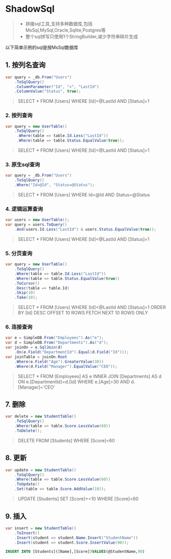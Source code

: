 ﻿# ShadowSql
>* 拼接sql工具,支持多种数据库,包括MsSql,MySql,Oracle,Sqlite,Postgres等
>* 整个sql拼写只使用1个StringBuilder,减少字符串碎片生成

以下简单示例的sql是按MsSql数据库

## 1. 按列名查询
~~~csharp
var query = _db.From("Users")
    .ToSqlQuery()
    .ColumnParameter("Id", "<", "LastId")
    .ColumnValue("Status", true);
~~~
>
>SELECT * FROM [Users] WHERE [Id]<@LastId AND [Status]=1

### 2. 按列查询
~~~csharp
var query = new UserTable()
    .ToSqlQuery()
     .Where(table => table.Id.Less("LastId"))
     .Where(table => table.Status.EqualValue(true));
~~~
>
>SELECT * FROM [Users] WHERE [Id]<@LastId AND [Status]=1

### 3. 原生sql查询
~~~csharp
var query = _db.From("Users")
    .ToSqlQuery()
    .Where("Id=@Id", "Status=@Status");
~~~
>
>SELECT * FROM [Users] WHERE Id=@Id AND Status=@Status

### 4. 逻辑运算查询
~~~csharp
var users = new UserTable();
var query = users.ToQuery()
    .And(users.Id.Less("LastId") & users.Status.EqualValue(true));
~~~
>
>SELECT * FROM [Users] WHERE [Id]<@LastId AND [Status]=1

### 5. 分页查询
~~~csharp
var query = new UserTable()
    .ToSqlQuery()
    .Where(table => table.Id.Less("LastId"))
    .Where(table => table.Status.EqualValue(true))
    .ToCursor()
    .Desc(table => table.Id)
    .Skip(10)
    .Take(10);
~~~
>
>SELECT * FROM [Users] WHERE [Id]<@LastId AND [Status]=1 ORDER BY [Id] DESC OFFSET 10 ROWS FETCH NEXT 10 ROWS ONLY

### 6. 连接查询
~~~csharp
var e = SimpleDB.From("Employees").As("e");
var d = SimpleDB.From("Departments").As("d");
var joinOn = e.SqlJoin(d)
    .On(e.Field("DepartmentId").Equal(d.Field("Id")));
var joinTable = joinOn.Root
    .Where(e.Field("Age").GreaterValue(30))
    .Where(d.Field("Manager").EqualValue("CEO"));
~~~
>
>SELECT * FROM [Employees] AS e INNER JOIN [Departments] AS d ON e.[DepartmentId]=d.[Id] WHERE e.[Age]>30 AND d.[Manager]='CEO'

## 7. 删除
~~~csharp
var delete = new StudentTable()
    .ToSqlQuery()
    .Where(table => table.Score.LessValue(60))
    .ToDelete();
~~~
>
>DELETE FROM [Students] WHERE [Score]<60

## 8. 更新
~~~csharp
var update = new StudentTable()
    .ToSqlQuery()
    .Where(table => table.Score.LessValue(60))
    .ToUpdate()
    .Set(table => table.Score.AddValue(10));
~~~
>
>UPDATE [Students] SET [Score]+=10 WHERE [Score]<60

## 9. 插入
~~~csharp
var insert = new StudentTable()
    .ToInsert()
    .Insert(student => student.Name.Insert("StudentName"))
    .Insert(student => student.Score.InsertValue(90));
~~~
>
~~~sql
INSERT INTO [Students]([Name],[Score])VALUES(@StudentName,90)
~~~
